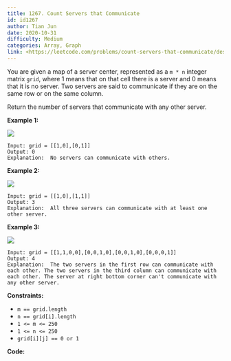```yaml
---
title: 1267. Count Servers that Communicate
id: id1267
author: Tian Jun
date: 2020-10-31
difficulty: Medium
categories: Array, Graph
link: <https://leetcode.com/problems/count-servers-that-communicate/description/>
---
```


You are given a map of a server center, represented as a `m * n` integer
matrix `grid`, where 1 means that on that cell there is a server and 0 means
that it is no server. Two servers are said to communicate if they are on the
same row or on the same column.  
  
Return the number of servers that communicate with any other server.



**Example 1:**

![](https://assets.leetcode.com/uploads/2019/11/14/untitled-diagram-6.jpg)
            
	Input: grid = [[1,0],[0,1]]    
	Output: 0    
	Explanation:  No servers can communicate with others.

**Example 2:**

**![](https://assets.leetcode.com/uploads/2019/11/13/untitled-diagram-4.jpg)**
            
	Input: grid = [[1,0],[1,1]]    
	Output: 3    
	Explanation:  All three servers can communicate with at least one other server.    

**Example 3:**

![](https://assets.leetcode.com/uploads/2019/11/14/untitled-diagram-1-3.jpg)
            
	Input: grid = [[1,1,0,0],[0,0,1,0],[0,0,1,0],[0,0,0,1]]    
	Output: 4    
	Explanation:  The two servers in the first row can communicate with each other. The two servers in the third column can communicate with each other. The server at right bottom corner can't communicate with any other server.    



**Constraints:**

  * `m == grid.length`
  * `n == grid[i].length`
  * `1 <= m <= 250`
  * `1 <= n <= 250`
  * `grid[i][j] == 0 or 1`


**Code:**
